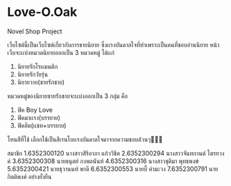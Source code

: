 # Love-O.Oak
Novel Shop Project

เว็บไซต์นี้เป็นเว็บไซต์เกี่ยวกับการขายนิยาย ซึ่งเเรงบันดาลใจที่ทำเพราะเป็นคนที่ชอบอ่านนิยาย
หน้าเว็บจะเเบ่งหมวดนิยายออกเป็น 3 หมวดหมู่ ได้เเก่
  1. นิยายรักโรเเมนติก
  2. นิยายรักวัยรุ่น
  3. นิยายวาย(ชายรักชาย)
  
  
หมวดหมู่ของนิยายชายรักชายจะเเบ่งออกเป็น 3 กลุ่ม คือ
  1. ฟิค Boy Love
  2. ฟิคมาเเรง(บรรยาย)
  3. ฟิคฮิต(เเชท+บรรยาย)
  

โทนสีที่ใช้ เลือกใช้เป็นสีเรนโบเเรงบันดาลใจมาจากความชอบล้วนๆ🤣🤣🤣
 
สมาชิก
1.6352300120    นางสาวสิริอาภา แก้ววิชิต
2.6352300294    นางสาวจันทกานต์ ไตรยวงค์
3.6352300308    นายธนุตย์ กงพลนันท์
4.6352300316    นางสาวชุติมา พุทธพงษ์
5.6352300421    นายธุวานนท์ พาดี
6.6352300553    นายบี้ คำมะวง
7.6352300791    นายกิตติพงศ์ อย่างยั่งยืน
